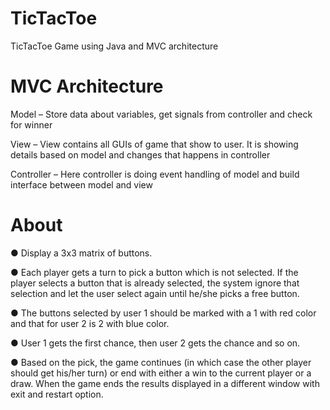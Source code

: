 # TicTacToe
TicTacToe Game using Java and MVC architecture

# MVC Architecture
Model – Store data about variables, get signals from controller and check for winner

View – View contains all GUIs of game that show to user. It is showing details based on model and changes that happens in controller

Controller – Here controller is doing event handling of model and build interface between model and view

# About

● Display a 3x3 matrix of buttons.

● Each player gets a turn to pick a button which is not selected. If the player
selects a button that is already selected, the system ignore that selection
and let the user select again until he/she picks a free button.

● The buttons selected by user 1 should be marked with a 1 with red color and that for user 2 is
2 with blue color.

● User 1 gets the first chance, then user 2 gets the chance and so on.

● Based on the pick, the game continues (in which case the other player
should get his/her turn) or end with either a win to the current player or a draw.
When the game ends the results displayed in a different window with exit and restart option.
